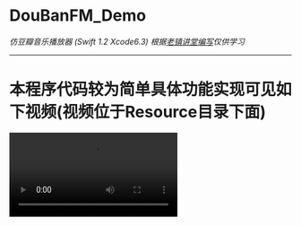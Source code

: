 # DouBanFM_Demo
*仿豆瓣音乐播放器 (Swift 1.2 Xcode6.3) 根据[老镇讲堂编写](http://www.hcxy.me/course/28)仅供学习*
***
# 本程序代码较为简单具体功能实现可见如下视频(视频位于Resource目录下面)
![视频](Resource/视频.mov)
